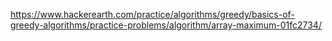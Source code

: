 https://www.hackerearth.com/practice/algorithms/greedy/basics-of-greedy-algorithms/practice-problems/algorithm/array-maximum-01fc2734/
